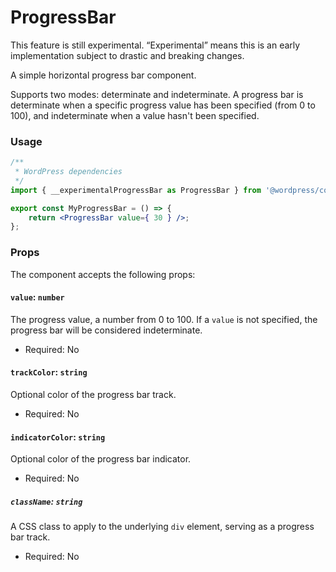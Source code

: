 # ProgressBar

<div class="callout callout-alert">
This feature is still experimental. “Experimental” means this is an early implementation subject to drastic and breaking changes.
</div>

A simple horizontal progress bar component.

Supports two modes: determinate and indeterminate. A progress bar is determinate when a specific progress value has been specified (from 0 to 100), and indeterminate when a value hasn't been specified.

### Usage

```jsx
/**
 * WordPress dependencies
 */
import { __experimentalProgressBar as ProgressBar } from '@wordpress/components';

export const MyProgressBar = () => {
	return <ProgressBar value={ 30 } />;
};
```

### Props

The component accepts the following props:

#### `value`: `number`

The progress value, a number from 0 to 100.
If a `value` is not specified, the progress bar will be considered indeterminate.

-   Required: No

#### `trackColor`: `string`

Optional color of the progress bar track.

-   Required: No

#### `indicatorColor`: `string`

Optional color of the progress bar indicator.

-   Required: No

##### `className`: `string`

A CSS class to apply to the underlying `div` element, serving as a progress bar track.

- Required: No
